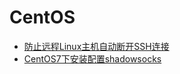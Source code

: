 # CentOS

* [防止远程Linux主机自动断开SSH连接](/docs/os/centos/prevent-remote-linux-hosts-from-automatically-desconnecting-ssh-connections.md)
* [CentOS7下安装配置shadowsocks](/docs/os/centos/installing-configuration-shadowsocks-under-centos-7.md)
